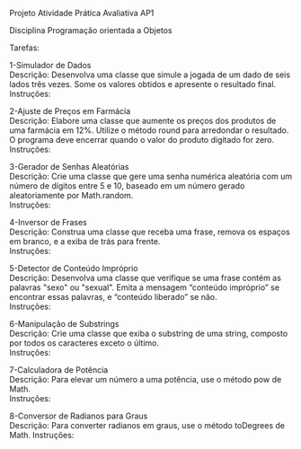 Projeto Atividade Prática Avaliativa AP1

Disciplina Programação orientada a Objetos

Tarefas:

1-Simulador de Dados  
Descrição: Desenvolva uma classe que simule a jogada de um dado de seis lados três vezes. Some os valores obtidos e apresente o resultado final.  
Instruções:  

2-Ajuste de Preços em Farmácia  
Descrição: Elabore uma classe que aumente os preços dos produtos de uma farmácia em 12%. Utilize o método round para arredondar o resultado. O programa deve encerrar quando o valor do produto digitado for zero.  
Instruções:  

3-Gerador de Senhas Aleatórias  
Descrição: Crie uma classe que gere uma senha numérica aleatória com um número de dígitos entre 5 e 10, baseado em um número gerado aleatoriamente por Math.random.  
Instruções:  

4-Inversor de Frases  
Descrição: Construa uma classe que receba uma frase, remova os espaços em branco, e a exiba de trás para frente.  
Instruções:  

5-Detector de Conteúdo Impróprio  
Descrição: Desenvolva uma classe que verifique se uma frase contém as palavras "sexo" ou "sexual". Emita a mensagem “conteúdo impróprio” se encontrar essas palavras, e “conteúdo liberado” se não.  
Instruções:  

6-Manipulação de Substrings  
Descrição: Crie uma classe que exiba o substring de uma string, composto por todos os caracteres exceto o último.  
Instruções:  

7-Calculadora de Potência  
Descrição: Para elevar um número a uma potência, use o método pow de Math.  
Instruções:  

8-Conversor de Radianos para Graus  
Descrição: Para converter radianos em graus, use o método toDegrees de Math.
Instruções:  